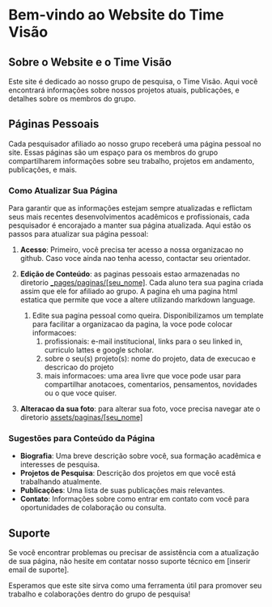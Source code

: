 # Bem-vindo ao Website do Time Visão

## Sobre o Website e o Time Visão

Este site é dedicado ao nosso grupo de pesquisa, o Time Visão. Aqui você encontrará informações sobre nossos projetos atuais, publicações, e detalhes sobre os membros do grupo.


## Páginas Pessoais

Cada pesquisador afiliado ao nosso grupo receberá uma página pessoal no site. Essas páginas são um espaço para os membros do grupo compartilharem informações sobre seu trabalho, projetos em andamento, publicações, e mais.

### Como Atualizar Sua Página

Para garantir que as informações estejam sempre atualizadas e reflictam seus mais recentes desenvolvimentos acadêmicos e profissionais, cada pesquisador é encorajado a manter sua página atualizada. Aqui estão os passos para atualizar sua página pessoal:

1. **Acesso**: Primeiro, você precisa ter acesso a nossa organizacao no github. Caso voce ainda nao tenha acesso, contactar seu orientador.

2. **Edição de Conteúdo**: as paginas pessoais estao armazenadas no diretorio [_pages/paginas/[seu_nome]](https://github.com/Timevisaoupe/timevisaoupe.github.io/tree/main/_pages/paginas/). Cada aluno tera sua pagina criada assim que ele for afiliado ao grupo. A pagina eh uma pagina html estatica que permite que voce a altere utilizando markdown language.
   
   1. Edite sua pagina pessoal como queira. Disponibilizamos um template para facilitar a organizacao da pagina, la voce pode colocar informacoes:
      1. profissionais: e-mail institucional, links para o seu linked in, curriculo lattes e google scholar. 
      2. sobre o seu(s) projeto(s): nome do projeto, data de execucao e descricao do projeto
      3. mais informacoes: uma area livre que voce pode usar para compartilhar anotacoes, comentarios, pensamentos, novidades ou o que voce quiser.

3. **Alteracao da sua foto**: para alterar sua foto, voce precisa navegar ate o diretorio [assets/paginas/[seu_nome]](https://github.com/Timevisaoupe/timevisaoupe.github.io/tree/main/_pages/)

### Sugestões para Conteúdo da Página

- **Biografia**: Uma breve descrição sobre você, sua formação acadêmica e interesses de pesquisa.
- **Projetos de Pesquisa**: Descrição dos projetos em que você está trabalhando atualmente.
- **Publicações**: Uma lista de suas publicações mais relevantes.
- **Contato**: Informações sobre como entrar em contato com você para oportunidades de colaboração ou consulta.

## Suporte

Se você encontrar problemas ou precisar de assistência com a atualização de sua página, não hesite em contatar nosso suporte técnico em [inserir email de suporte].

Esperamos que este site sirva como uma ferramenta útil para promover seu trabalho e colaborações dentro do grupo de pesquisa!